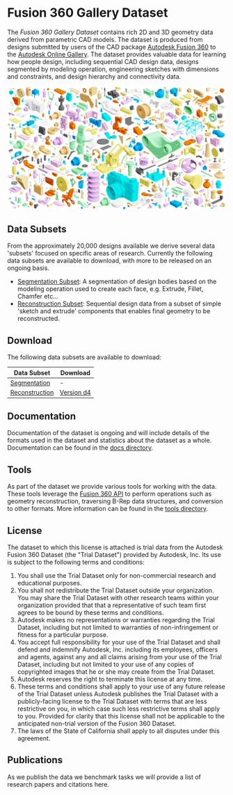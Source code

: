 # Fusion 360 Gallery Dataset

The *Fusion 360 Gallery Dataset* contains rich 2D and 3D geometry data derived from parametric CAD models. The dataset is produced from designs submitted by users of the CAD package [Autodesk Fusion 360](https://www.autodesk.com/products/fusion-360/overview) to the [Autodesk Online Gallery](https://gallery.autodesk.com/fusion360). The dataset provides valuable data for learning how people design, including sequential CAD design data, designs segmented by modeling operation, engineering sketches with dimensions and constraints, and design hierarchy and connectivity data.

![Fusion 360 Gallery Dataset](docs/images/fusion_gallery_mosaic.jpg)


## Data Subsets
From the approximately 20,000 designs available we derive several data 'subsets' focused on specific areas of research. Currently the following data subsets are available to download, with more to be released on an ongoing basis.

- [Segmentation Subset](docs/segmentation.md): A segmentation of design bodies based on the modeling operation used to create each face, e.g. Extrude, Fillet, Chamfer etc...
-  [Reconstruction Subset](docs/reconstruction.md): Sequential design data from a subset of simple 'sketch and extrude' components that enables final geometry to be reconstructed.


## Download
The following data subsets are available to download:

| Data Subset | Download |
| - | - |
| [Segmentation](docs/segmentation.md) | - |
| [Reconstruction](docs/reconstruction.md) | [Version d4](https://github.com/karldd/Fusion360GalleryDataset/releases/tag/d4) |


## Documentation
Documentation of the dataset is ongoing and will include details of the formats used in the dataset and statistics about the dataset as a whole. Documentation can be found in the [docs directory](docs).

## Tools
As part of the dataset we provide various tools for working with the data. These tools leverage the [Fusion 360 API](http://help.autodesk.com/view/fusion360/ENU/?guid=GUID-7B5A90C8-E94C-48DA-B16B-430729B734DC) to perform operations such as geometry reconstruction, traversing B-Rep data structures, and conversion to other formats. More information can be found in the [tools directory](tools).

## License
The dataset to which this license is attached is trial data from the Autodesk Fusion 360 Dataset (the "Trial Dataset") provided by Autodesk, Inc. Its use is subject to the following terms and conditions:
1.	You shall use the Trial Dataset only for non-commercial research and educational purposes.
2.	You shall not redistribute the Trial Dataset outside your organization. You may share the Trial Dataset with other research teams within your organization provided that that a representative of such team first agrees to be bound by these terms and conditions.
3.	Autodesk makes no representations or warranties regarding the Trial Dataset, including but not limited to warranties of non-infringement or fitness for a particular purpose.
4.	You accept full responsibility for your use of the Trial Dataset and shall defend and indemnify Autodesk, Inc. including its employees, officers and agents, against any and all claims arising from your use of the Trial Dataset, including but not limited to your use of any copies of copyrighted images that he or she may create from the Trial Dataset.
5.	Autodesk reserves the right to terminate this license at any time.
6.	These terms and conditions shall apply to your use of any future release of the Trial Dataset unless Autodesk publishes the Trial Dataset with a publicly-facing license to the Trial Dataset with terms that are less restrictive on you, in which case such less restrictive terms shall apply to you. Provided for clarity that this license shall not be applicable to the anticipated non-trial version of the Fusion 360 Dataset.
7.	The laws of the State of California shall apply to all disputes under this agreement.

## Publications
As we publish the data we benchmark tasks we will provide a list of research papers and citations here.
